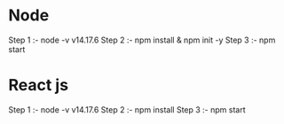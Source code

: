 # Node
Step 1 :- node -v v14.17.6
Step 2 :- npm install & npm init -y
Step 3 :- npm start

# React js
Step 1 :- node -v v14.17.6
Step 2 :- npm install
Step 3 :- npm start
